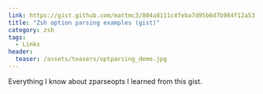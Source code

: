 ```yaml
---
link: https://gist.github.com/mattmc3/804a8111c4feba7d95b6d7b984f12a53
title: "Zsh option parsing examples (gist)"
category: zsh
tags:
  - Links
header:
  teaser: /assets/teasers/optparsing_demo.jpg
---
```


Everything I know about zparseopts I learned from this gist.

